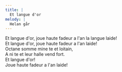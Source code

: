```yaml
---
title: |
  Et langue d'or
melody: |
  Helan går
---
```

Et langue d'or, joue haute fadeur a l'an la langue laide!   
Et langue d'or, joue haute fadeur a l'an laide!   
Octane somme mine te et loitain,   
A ni te et leur halle vend fort.   
Et langue d'or!   
Joue haute fadeur a l'an laide!